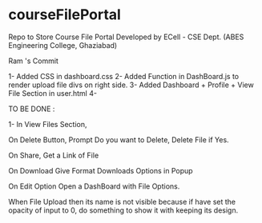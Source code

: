 # courseFilePortal
Repo to Store Course File Portal Developed by ECell - CSE Dept. (ABES Engineering College, Ghaziabad)




Ram 's Commit 

1- Added CSS in dashboard.css
2- Added Function in DashBoard.js to render upload file divs on right side.
3- Added Dashboard + Profile + View File Section in user.html
4- 




TO BE DONE :

1- In View Files Section, 

On Delete Button, Prompt Do you want to Delete, Delete File if Yes.

On Share, Get a Link of File

On Download Give Format Downloads Options in Popup


On Edit Option Open a DashBoard with File Options.



When File Upload then its name is not visible because if have set the opacity of input to 0, do something to show it with keeping its design.

